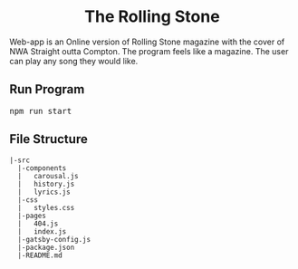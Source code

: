 
<h1 align="center">
  The Rolling Stone
</h1>

<p>
Web-app is an  Online version of Rolling Stone magazine with the cover of NWA Straight outta Compton. The program feels like a magazine. The user can play any song they would like.  
</p>

## Run Program 

<pre>
npm run start
</pre>

## File Structure
```
|-src
  |-components
  |   carousal.js
  |   history.js
  |   lyrics.js
  |-css
  |   styles.css
  |-pages
  |   404.js
  |   index.js
  |-gatsby-config.js
  |-package.json
  |-README.md
```

